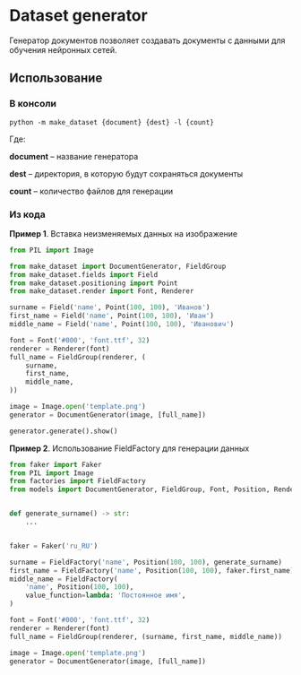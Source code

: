 # Dataset generator

Генератор документов позволяет создавать документы с данными для обучения нейронных сетей.

## Использование

### В консоли

    python -m make_dataset {document} {dest} -l {count}

Где:

**document** – название генератора

**dest** – директория, в которую будут сохраняться документы

**count** – количество файлов для генерации

### Из кода

**Пример 1**. Вставка неизменяемых данных на изображение

```python
from PIL import Image

from make_dataset import DocumentGenerator, FieldGroup
from make_dataset.fields import Field
from make_dataset.positioning import Point
from make_dataset.render import Font, Renderer

surname = Field('name', Point(100, 100), 'Иванов')
first_name = Field('name', Point(100, 100), 'Иван')
middle_name = Field('name', Point(100, 100), 'Иванович')

font = Font('#000', 'font.ttf', 32)
renderer = Renderer(font)
full_name = FieldGroup(renderer, (
    surname,
    first_name,
    middle_name,
))

image = Image.open('template.png')
generator = DocumentGenerator(image, [full_name])

generator.generate().show()
```

**Пример 2**. Использование FieldFactory для генерации данных

```python
from faker import Faker
from PIL import Image
from factories import FieldFactory
from models import DocumentGenerator, FieldGroup, Font, Position, Renderer


def generate_surname() -> str:
    ...


faker = Faker('ru_RU')

surname = FieldFactory('name', Position(100, 100), generate_surname)
first_name = FieldFactory('name', Position(100, 100), faker.first_name)
middle_name = FieldFactory(
    'name', Position(100, 100),
    value_function=lambda: 'Постоянное имя',
)

font = Font('#000', 'font.ttf', 32)
renderer = Renderer(font)
full_name = FieldGroup(renderer, (surname, first_name, middle_name))

image = Image.open('template.png')
generator = DocumentGenerator(image, [full_name])
```
